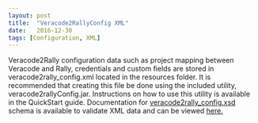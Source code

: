 ```yaml
---
layout: post
title:  "Veracode2RallyConfig XML"
date:   2016-12-30
tags: [Configuration, XML]
---
```


Veracode2Rally configuration data such as project mapping between Veracode and Rally, credentials and custom fields 
are stored in veracode2rally_config.xml located in the resources folder. It is recommended that creating this file 
be done using the included utility, veracode2rallyConfig.jar. Instructions on how to use this utility is available in the QuickStart guide.
Documentation for <a href="{{site.baseurl}}/web/xsd/veracode2rally_config-xsd.html" target="_blank" title="Veracode2RallyConfig XSD">veracode2rally_config.xsd</a>
schema is available to validate XML data and can be viewed <a href="{{site.baseurl}}/web/xsd/veracode2rally_config.html" target="_blank" title="Veracode2RallyConfig XSD">here.</a>

